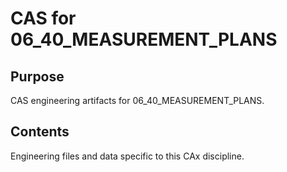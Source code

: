 # CAS for 06_40_MEASUREMENT_PLANS

## Purpose
CAS engineering artifacts for 06_40_MEASUREMENT_PLANS.

## Contents
Engineering files and data specific to this CAx discipline.
